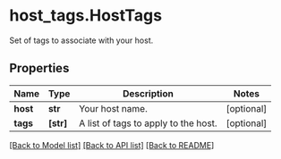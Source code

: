 # host_tags.HostTags

Set of tags to associate with your host.
## Properties
Name | Type | Description | Notes
------------ | ------------- | ------------- | -------------
**host** | **str** | Your host name. | [optional] 
**tags** | **[str]** | A list of tags to apply to the host. | [optional] 

[[Back to Model list]](README.md#documentation-for-models) [[Back to API list]](README.md#documentation-for-api-endpoints) [[Back to README]](README.md)


